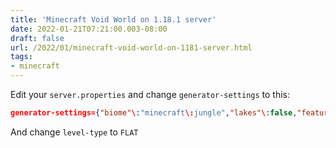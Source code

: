 ```yaml
---
title: 'Minecraft Void World on 1.18.1 server'
date: 2022-01-21T07:21:00.003-08:00
draft: false
url: /2022/01/minecraft-void-world-on-1181-server.html
tags: 
- minecraft
---
```


Edit your `server.properties` and change `generator-settings` to this:

```json
generator-settings={"biome"\:"minecraft\:jungle","lakes"\:false,"features"\:false,"layers"\:[{"block"\:"minecraft\:air","height"\:1}],"structures"\:{"structures"\:{}}}
```

And change `level-type` to `FLAT`

